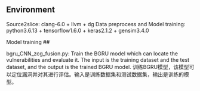 ## Environment

Source2slice: clang-6.0 + llvm + dg 
Data preprocess and Model training: python3.6.13 + tensorflow1.6.0 + keras2.1.2 + gensim3.4.0

Model training ##

 bgru_CNN_zcg_fusion.py: Train the BGRU model which can locate the vulnerabilities and evaluate it. The input is the training dataset and the test dataset, and the output is the trained BGRU model.
训练BGRU模型，该模型可以定位漏洞并对其进行评估。输入是训练数据集和测试数据集，输出是训练的模型。


